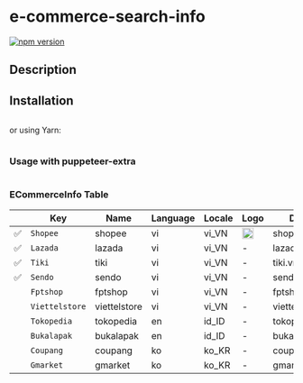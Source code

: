 # e-commerce-search-info

[![npm version](https://badge.fury.io/js/e-commerce-search-info.svg)](https://badge.fury.io/js/e-commerce-search-info)

## Description

## Installation

```bash

```

or using Yarn:

```bash

```

### Usage with puppeteer-extra

```ts

```

### ECommerceInfo Table

|     | Key            | Name         | Language | Locale | Logo                                                                                                                               | Domain          |
| --- | -------------- | ------------ | -------- | ------ | ---------------------------------------------------------------------------------------------------------------------------------- | --------------- |
| ✅  | `Shopee`       | shopee       | vi       | vi_VN  | <img src="https://deo.shopeemobile.com/shopee/shopee-pcmall-live-sg/assets/icon_favicon_1_96.wI1aMs.png" width="20" height="20" /> | shopee.vn       |
| ✅  | `Lazada`       | lazada       | vi       | vi_VN  | -                                                                                                                                  | lazada.vn       |
| ✅  | `Tiki`         | tiki         | vi       | vi_VN  | -                                                                                                                                  | tiki.vn         |
| ✅  | `Sendo`        | sendo        | vi       | vi_VN  | -                                                                                                                                  | sendo.vn        |
|     | `Fptshop`      | fptshop      | vi       | vi_VN  | -                                                                                                                                  | fptshop.com.vn  |
|     | `Viettelstore` | viettelstore | vi       | vi_VN  | -                                                                                                                                  | viettelstore.vn |
|     | `Tokopedia`    | tokopedia    | en       | id_ID  | -                                                                                                                                  | tokopedia.com   |
|     | `Bukalapak`    | bukalapak    | en       | id_ID  | -                                                                                                                                  | bukalapak.com   |
|     | `Coupang`      | coupang      | ko       | ko_KR  | -                                                                                                                                  | coupang.com     |
|     | `Gmarket`      | gmarket   | ko       | ko_KR  | -                                                                                                                                  | gmarket.co.kr   |
